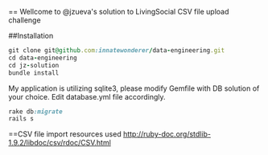 == Wellcome to @jzueva's solution to LivingSocial CSV file upload challenge

##Installation
```ruby
git clone git@github.com:innatewonderer/data-engineering.git
cd data-engineering
cd jz-solution
bundle install
```

My application is utilizing sqlite3, please modify Gemfile with DB solution of your choice.
Edit database.yml file accordingly.

```ruby
rake db:migrate
rails s
```



==CSV file import resources used
http://ruby-doc.org/stdlib-1.9.2/libdoc/csv/rdoc/CSV.html
